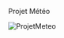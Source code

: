 Projet Météo






![ProjetMeteo](https://github.com/Expomensiel/Meteo-Projet/assets/153388127/9ef4c4c3-97cb-4ed6-aeb5-37854ef1375d)
